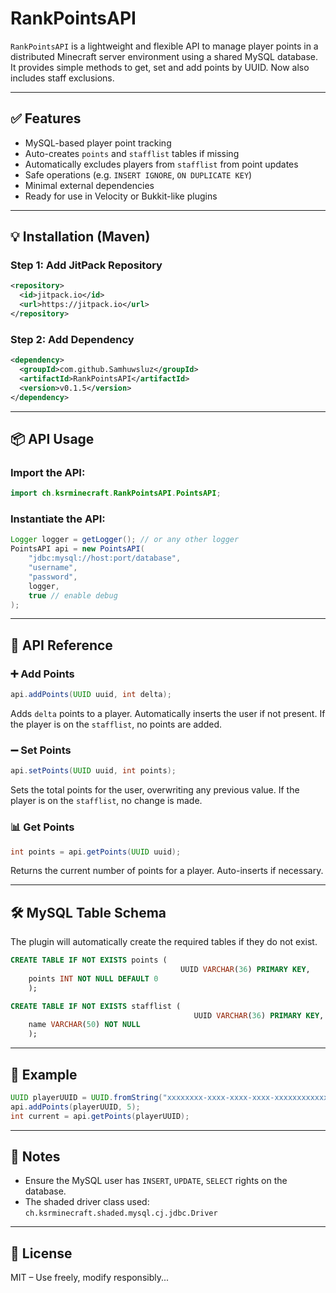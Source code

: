 
# RankPointsAPI

`RankPointsAPI` is a lightweight and flexible API to manage player points in a distributed Minecraft server environment using a shared MySQL database.  
It provides simple methods to get, set and add points by UUID. Now also includes staff exclusions.

---

## ✅ Features

- MySQL-based player point tracking
- Auto-creates `points` and `stafflist` tables if missing
- Automatically excludes players from `stafflist` from point updates
- Safe operations (e.g. `INSERT IGNORE`, `ON DUPLICATE KEY`)
- Minimal external dependencies
- Ready for use in Velocity or Bukkit-like plugins

---

## 💡 Installation (Maven)

### Step 1: Add JitPack Repository
```xml
<repository>
  <id>jitpack.io</id>
  <url>https://jitpack.io</url>
</repository>
```

### Step 2: Add Dependency
```xml
<dependency>
  <groupId>com.github.Samhuwsluz</groupId>
  <artifactId>RankPointsAPI</artifactId>
  <version>v0.1.5</version>
</dependency>
```

---

## 📦 API Usage

### Import the API:
```java
import ch.ksrminecraft.RankPointsAPI.PointsAPI;
```

### Instantiate the API:
```java
Logger logger = getLogger(); // or any other logger
PointsAPI api = new PointsAPI(
    "jdbc:mysql://host:port/database",
    "username",
    "password",
    logger,
    true // enable debug
);
```

---

## 🧩 API Reference

### ➕ Add Points
```java
api.addPoints(UUID uuid, int delta);
```
Adds `delta` points to a player. Automatically inserts the user if not present.
If the player is on the `stafflist`, no points are added.

### ➖ Set Points
```java
api.setPoints(UUID uuid, int points);
```
Sets the total points for the user, overwriting any previous value.
If the player is on the `stafflist`, no change is made.

### 📊 Get Points
```java
int points = api.getPoints(UUID uuid);
```
Returns the current number of points for a player. Auto-inserts if necessary.

---

## 🛠️ MySQL Table Schema

The plugin will automatically create the required tables if they do not exist.

```sql
CREATE TABLE IF NOT EXISTS points (
                                      UUID VARCHAR(36) PRIMARY KEY,
    points INT NOT NULL DEFAULT 0
    );

CREATE TABLE IF NOT EXISTS stafflist (
                                         UUID VARCHAR(36) PRIMARY KEY,
    name VARCHAR(50) NOT NULL
    );
```

---

## 🧪 Example

```java
UUID playerUUID = UUID.fromString("xxxxxxxx-xxxx-xxxx-xxxx-xxxxxxxxxxxx");
api.addPoints(playerUUID, 5);
int current = api.getPoints(playerUUID);
```

---

## 🔐 Notes

- Ensure the MySQL user has `INSERT`, `UPDATE`, `SELECT` rights on the database.
- The shaded driver class used: `ch.ksrminecraft.shaded.mysql.cj.jdbc.Driver`

---

## 📄 License

MIT – Use freely, modify responsibly...
